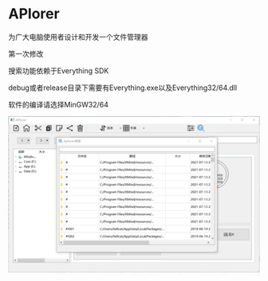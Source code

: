 # APlorer
为广大电脑使用者设计和开发一个文件管理器

第一次修改

搜索功能依赖于Everything SDK

debug或者release目录下需要有Everything.exe以及Everything32/64.dll

软件的编译请选择MinGW32/64

![image-20210905165339720](https://raw.githubusercontent.com/lyhellcat/Pic/master/img/image-20210905165339720.png)

